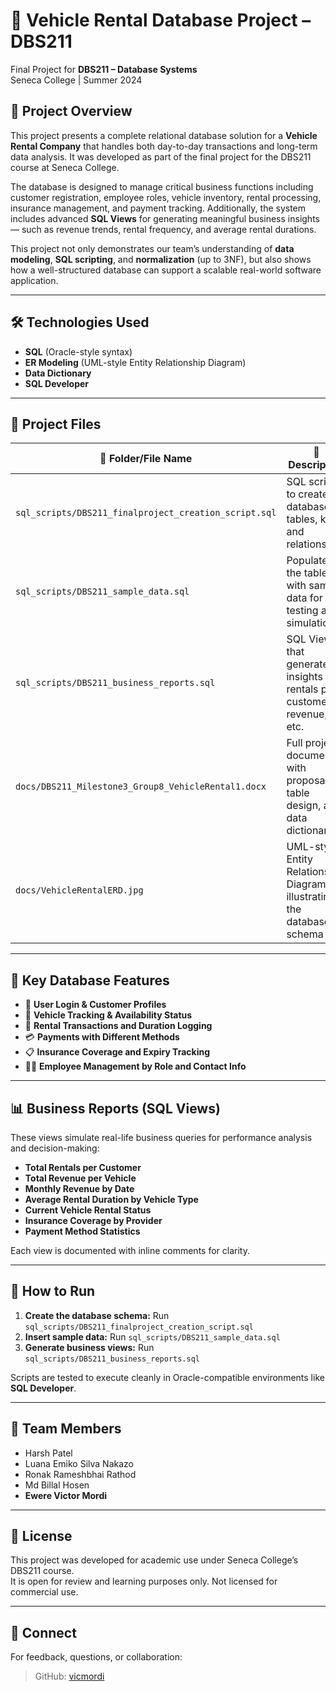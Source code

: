 # 🚗 Vehicle Rental Database Project – DBS211

Final Project for **DBS211 – Database Systems**  
Seneca College | Summer 2024

## 📘 Project Overview

This project presents a complete relational database solution for a **Vehicle Rental Company** that handles both day-to-day transactions and long-term data analysis. It was developed as part of the final project for the DBS211 course at Seneca College.

The database is designed to manage critical business functions including customer registration, employee roles, vehicle inventory, rental processing, insurance management, and payment tracking. Additionally, the system includes advanced **SQL Views** for generating meaningful business insights — such as revenue trends, rental frequency, and average rental durations.

This project not only demonstrates our team’s understanding of **data modeling**, **SQL scripting**, and **normalization** (up to 3NF), but also shows how a well-structured database can support a scalable real-world software application.

---

## 🛠️ Technologies Used

- **SQL** (Oracle-style syntax)
- **ER Modeling** (UML-style Entity Relationship Diagram)
- **Data Dictionary**
- **SQL Developer**
  

---
## 📂 Project Files

| 📁 Folder/File Name                                      | 📄 Description                                                                 |
|----------------------------------------------------------|--------------------------------------------------------------------------------|
| `sql_scripts/DBS211_finalproject_creation_script.sql`    | SQL script to create all database tables, keys, and relationships              |
| `sql_scripts/DBS211_sample_data.sql`                     | Populates the tables with sample data for testing and simulation               |
| `sql_scripts/DBS211_business_reports.sql`                | SQL Views that generate insights like rentals per customer, revenue, etc.      |
| `docs/DBS211_Milestone3_Group8_VehicleRental1.docx`      | Full project document with proposal, table design, and data dictionary         |
| `docs/VehicleRentalERD.jpg`                              | UML-style Entity Relationship Diagram illustrating the database schema         |

---

## 🧱 Key Database Features

- 🔐 **User Login & Customer Profiles**
- 🚗 **Vehicle Tracking & Availability Status**
- 🧾 **Rental Transactions and Duration Logging**
- 💳 **Payments with Different Methods**
- 📋 **Insurance Coverage and Expiry Tracking**
- 👩‍💼 **Employee Management by Role and Contact Info**

---

## 📊 Business Reports (SQL Views)

These views simulate real-life business queries for performance analysis and decision-making:

- **Total Rentals per Customer**
- **Total Revenue per Vehicle**
- **Monthly Revenue by Date**
- **Average Rental Duration by Vehicle Type**
- **Current Vehicle Rental Status**
- **Insurance Coverage by Provider**
- **Payment Method Statistics**

Each view is documented with inline comments for clarity.

---

## 🧪 How to Run

1. **Create the database schema:**
   Run `sql_scripts/DBS211_finalproject_creation_script.sql`
2. **Insert sample data:**
   Run `sql_scripts/DBS211_sample_data.sql`
3. **Generate business views:**
   Run `sql_scripts/DBS211_business_reports.sql`

Scripts are tested to execute cleanly in Oracle-compatible environments like **SQL Developer**.

---

## 👥 Team Members

- Harsh Patel  
- Luana Emiko Silva Nakazo  
- Ronak Rameshbhai Rathod  
- Md Billal Hosen  
- **Ewere Victor Mordi**

---

## 📎 License

This project was developed for academic use under Seneca College’s DBS211 course.  
It is open for review and learning purposes only. Not licensed for commercial use.

---

## 🔗 Connect

For feedback, questions, or collaboration:
> GitHub: [vicmordi](https://github.com/vicmordi)



